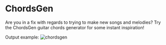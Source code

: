 # ChordsGen
Are you in a fix with regards to trying to make new songs and melodies? Try the ChordsGen guitar chords generator for some instant inspiration!

Output example:
![chordsgen](https://user-images.githubusercontent.com/54900370/88148187-dfd9d600-cc1b-11ea-854c-182425104e0c.png)
